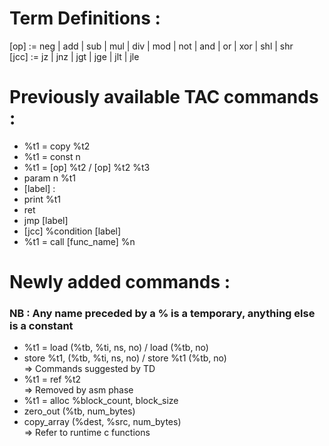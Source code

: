 # Term Definitions : 
[op] := neg | add | sub | mul | div | mod | not | and | or | xor | shl | shr  
[jcc] := jz | jnz | jgt | jge | jlt | jle

# Previously available TAC commands : 
- %t1 = copy %t2
- %t1 = const n
- %t1 = [op] %t2 / [op] %t2 %t3
- param n %t1
- [label] : 
- print %t1
- ret
- jmp [label]
- [jcc] %condition [label]
- %t1 = call [func_name] %n


# Newly added commands : 
### NB : Any name preceded by a % is a temporary, anything else is a constant
- %t1 = load (%tb, %ti, ns, no) / load (%tb, no)
- store %t1, (%tb, %ti, ns, no) / store %t1 (%tb, no)    
=> Commands suggested by TD
- %t1 = ref %t2   
=> Removed by asm phase
- %t1 = alloc %block_count, block_size
- zero_out (%tb, num_bytes)   
- copy_array (%dest, %src, num_bytes)   
=> Refer to runtime c functions
